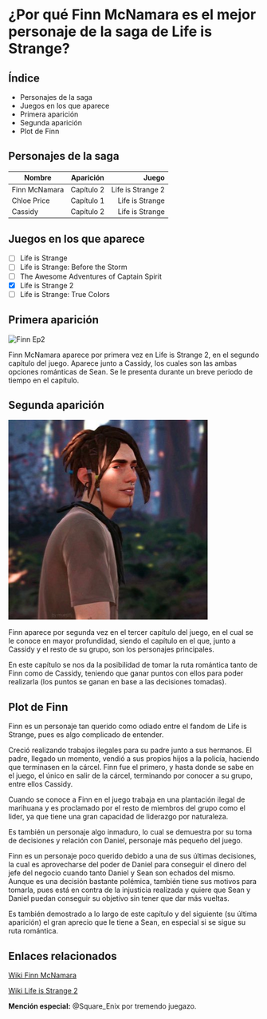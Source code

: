 # ¿Por qué Finn McNamara es el mejor personaje de la saga de Life is Strange?

## Índice
- Personajes de la saga
- Juegos en los que aparece
- Primera aparición
- Segunda aparición
- Plot de Finn
  
## Personajes de la saga
Nombre          | Aparición     | Juego
---             | :---:         | ---:
Finn McNamara   | Capítulo 2    | Life is Strange 2
Chloe Price     | Capítulo 1    | Life is Strange
Cassidy         | Capítulo 2    | Life is Strange 

## Juegos en los que aparece
- [ ] Life is Strange
- [ ] Life is Strange: Before the Storm
- [ ] The Awesome Adventures of Captain Spirit
- [x] Life is Strange 2
- [ ] Life is Strange: True Colors

## Primera aparición
![Finn Ep2](https://static.wikia.nocookie.net/life-is-strange/images/0/04/Finn-Cassidy-to-Nick.png/revision/latest?cb=20190127183531)

Finn McNamara aparece por primera vez en Life is Strange 2, en el segundo capítulo del juego. Aparece junto a Cassidy, los cuales son las ambas opciones románticas de Sean. Se le presenta durante un breve periodo de tiempo en el capítulo.

## Segunda aparición
![Finn Ep3](McNamara.jpg)

Finn aparece por segunda vez en el tercer capítulo del juego, en el cual se le conoce en mayor profundidad, siendo el capítulo en el que, junto a Cassidy y el resto de su grupo, son los personajes principales.

En este capítulo se nos da la posibilidad de tomar la ruta romántica tanto de Finn como de Cassidy, teniendo que ganar puntos con ellos para poder realizarla (los puntos se ganan en base a las decisiones tomadas).

## Plot de Finn

Finn es un personaje tan querido como odiado entre el fandom de Life is Strange, pues es algo complicado de entender.

Creció realizando trabajos ilegales para su padre junto a sus hermanos. El padre, llegado un momento, vendió a sus propios hijos a la policía, haciendo que terminasen en la cárcel. Finn fue el primero, y hasta donde se sabe en el juego, el único en salir de la cárcel, terminando por conocer a su grupo, entre ellos Cassidy.

Cuando se conoce a Finn en el juego trabaja en una plantación ilegal de marihuana y es proclamado por el resto de miembros del grupo como el lider, ya que tiene una gran capacidad de liderazgo por naturaleza.

Es también un personaje algo inmaduro, lo cual se demuestra por su toma de decisiones y relación con Daniel, personaje más pequeño del juego.

Finn es un personaje poco querido debido a una de sus últimas decisiones, la cual es aprovecharse del poder de Daniel para conseguir el dinero del jefe del negocio cuando tanto Daniel y Sean son echados del mismo. Aunque es una decisión bastante polémica, también tiene sus motivos para tomarla, pues está en contra de la injusticia realizada y quiere que Sean y Daniel puedan conseguir su objetivo sin tener que dar más vueltas.

Es también demostrado a lo largo de este capítulo y del siguiente (su última aparición) el gran aprecio que le tiene a Sean, en especial si se sigue su ruta romántica.

## Enlaces relacionados

[Wiki Finn McNamara](https://life-is-strange.fandom.com/wiki/Finn_McNamara)

[Wiki Life is Strange 2](https://lifeisstrange.fandom.com/es/wiki/Life_is_Strange_2)

**Mención especial:**
@Square_Enix por tremendo juegazo.